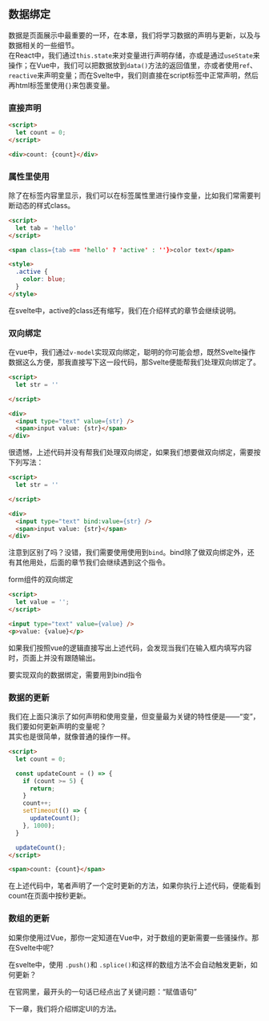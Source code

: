 ## 数据绑定

数据是页面展示中最重要的一环，在本章，我们将学习数据的声明与更新，以及与数据相关的一些细节。  
在React中，我们通过`this.state`来对变量进行声明存储，亦或是通过`useState`来操作；在Vue中，我们可以把数据放到`data()`方法的返回值里，亦或者使用`ref`、`reactive`来声明变量；而在Svelte中，我们则直接在script标签中正常声明，然后再html标签里使用`{}`来包裹变量。

### 直接声明
```html
<script>
  let count = 0;
</script>

<div>count: {count}</div>
```

### 属性里使用
除了在标签内容里显示，我们可以在标签属性里进行操作变量，比如我们常需要判断动态的样式class。
```html
<script>
  let tab = 'hello'
</script>

<span class={tab === 'hello' ? 'active' : ''}>color text</span>

<style>
  .active {
    color: blue;
  }
</style>
```
在svelte中，active的class还有缩写，我们在介绍样式的章节会继续说明。

### 双向绑定
在vue中，我们通过`v-model`实现双向绑定，聪明的你可能会想，既然Svelte操作数据这么方便，那我直接写下这一段代码，那Svelte便能帮我们处理双向绑定了。
```html
<script>
  let str = ''

</script>

<div>
  <input type="text" value={str} />
  <span>input value: {str}</span>
</div>
```
很遗憾，上述代码并没有帮我们处理双向绑定，如果我们想要做双向绑定，需要按下列写法：
```html
<script>
  let str = ''

</script>

<div>
  <input type="text" bind:value={str} />
  <span>input value: {str}</span>
</div>
```
注意到区别了吗？没错，我们需要使用使用到`bind`。bind除了做双向绑定外，还有其他用处，后面的章节我们会继续遇到这个指令。

form组件的双向绑定

```html
<script>
  let value = '';
</script>

<input type="text" value={value} />
<p>value: {value}</p>
```

如果我们按照vue的逻辑直接写出上述代码，会发现当我们在输入框内填写内容时，页面上并没有跟随输出。

要实现双向的数据绑定，需要用到bind指令

### 数据的更新
我们在上面只演示了如何声明和使用变量，但变量最为关键的特性便是——“变”，我们要如何更新声明的变量呢？  
其实也是很简单，就像普通的操作一样。
```html
<script>
  let count = 0;

  const updateCount = () => {
    if (count >= 5) {
      return;
    }
    count++;
    setTimeout(() => {
      updateCount();
    }, 1000);
  }

  updateCount();
</script>

<span>count: {count}</span>
```
在上述代码中，笔者声明了一个定时更新的方法，如果你执行上述代码，便能看到count在页面中按秒更新。

### 数组的更新
如果你使用过Vue，那你一定知道在Vue中，对于数组的更新需要一些骚操作。那在Svelte中呢?

在svelte中，使用 `.push()`和 `.splice()`和这样的数组方法不会自动触发更新，如何更新？

在官网里，最开头的一句话已经点出了关键问题：“赋值语句”

下一章，我们将介绍绑定UI的方法。

